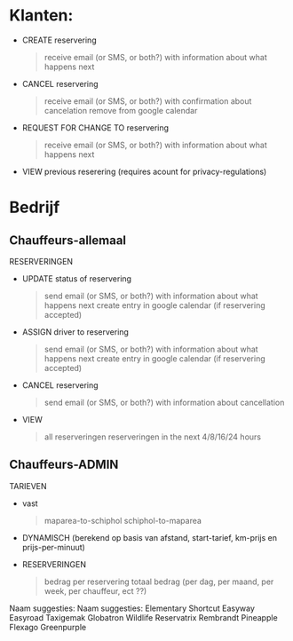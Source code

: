 # Klanten:
- CREATE reservering
	> receive email (or SMS, or both?) with information about what happens next
- CANCEL reservering
	> receive email (or SMS, or both?) with confirmation about cancelation
	> remove from google calendar
- REQUEST FOR CHANGE TO reservering
	> receive email (or SMS, or both?) with information about what happens next
- VIEW previous reserering (requires acount for privacy-regulations)


# Bedrijf

## Chauffeurs-allemaal
RESERVERINGEN
- UPDATE status of reservering
	> send email (or SMS, or both?) with information about what happens next
	> create entry in google calendar (if reservering accepted)
- ASSIGN driver to reservering
	> send email (or SMS, or both?) with information about what happens next
	> create entry in google calendar (if reservering accepted)
- CANCEL reservering
	> send email (or SMS, or both?) with information about cancellation
- VIEW 
	> all reserveringen
	> reserveringen in the next 4/8/16/24 hours


## Chauffeurs-ADMIN 
TARIEVEN
- vast
	> maparea-to-schiphol
	> schiphol-to-maparea
- DYNAMISCH (berekend op basis van afstand, start-tarief, km-prijs en prijs-per-minuut)

- RESERVERINGEN
	> bedrag per reservering
	> totaal bedrag (per dag, per maand, per week, per chauffeur, ect ??)


Naam suggesties:
Naam suggesties:
Elementary
Shortcut
Easyway
Easyroad
Taxigemak
Globatron
Wildlife
Reservatrix
Rembrandt
Pineapple
Flexago
Greenpurple
